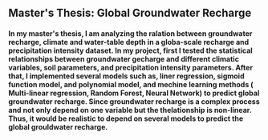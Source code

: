 ## Master's Thesis: Global Groundwater Recharge


#### In my master's thesis, I am analyzing the ralation between groundwater recharge, climate and water-table depth in a globa-scale recharge and precipitation intensity dataset. In my project, first I tested the statistical relationships between groundwater gecharge and different climatic variables, soil parameters, and precipitation intensity parameters. After that, I implemented several models such as, liner regression, sigmoid function model, and polynomial model,  and mechine learning methods ( Multi-linear regression, Random Forest, Neural Network) to predict global groundwater recharge. Since groundwater recharge is a complex process and not only depend on one variable but the thelationship is non-linear. Thus, it would be realistic to depend on several models to predict the global grouldwater recharge.       


